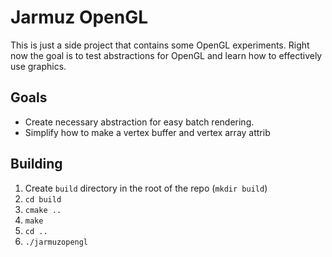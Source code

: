 # Jarmuz OpenGL

This is just a side project that contains some OpenGL experiments. Right now the goal is to test abstractions for OpenGL and learn how to effectively use graphics.

## Goals

- Create necessary abstraction for easy batch rendering.
- Simplify how to make a vertex buffer and vertex array attrib

## Building

1. Create `build` directory in the root of the repo (`mkdir build`)
2. `cd build`
3. `cmake ..`
4. `make`
5. `cd ..`
6. `./jarmuzopengl`
